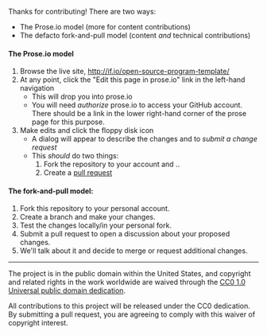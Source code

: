 Thanks for contributing! There are two ways:
 - The Prose.io model (more for content contributions)
 - The defacto fork-and-pull model (content *and* technical contributions)


#### The Prose.io model

1. Browse the live site, http://if.io/open-source-program-template/
2. At any point, click the "Edit this page in prose.io" link in the left-hand navigation
    - This will drop you into prose.io
    - You will need _authorize_ prose.io to access your GitHub account. There should be a link in the lower right-hand
      corner of the prose page for this purpose.
3. Make edits and click the floppy disk icon
    - A dialog will appear to describe the changes and to _submit a change request_
    - This _should_ do two things: 
      1. Fork the repository to your account and ..
      1. Create a [pull request](https://help.github.com/articles/using-pull-requests)


#### The fork-and-pull model:

1. Fork this repository to your personal account.
2. Create a branch and make your changes.
3. Test the changes locally/in your personal fork.
4. Submit a pull request to open a discussion about your proposed changes.
5. We'll talk about it and decide to merge or request additional changes.

---

The project is in the public domain within the United States, and
copyright and related rights in the work worldwide are waived through
the [CC0 1.0 Universal public domain dedication][CC0].

All contributions to this project will be released under the CC0
dedication. By submitting a pull request, you are agreeing to comply
with this waiver of copyright interest.

[CC0]: http://creativecommons.org/publicdomain/zero/1.0/
